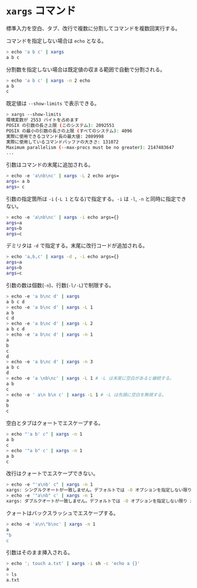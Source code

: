 # ```xargs``` コマンド

標準入力を空白、タブ、改行で複数に分割してコマンドを複数回実行する。

コマンドを指定しない場合は `echo` となる。

```sh
> echo 'a b c' | xargs
a b c
```

分割数を指定しない場合は既定値の収まる範囲で自動で分割される。

```sh
> echo 'a b c' | xargs -n 2 echo
a b
c
```

既定値は `--show-limits` で表示できる。

```sh
> xargs --show-limits
環境変数が 2553 バイトを占めます
POSIX の引数の長さ上限 (このシステム): 2092551
POSIX の最小の引数の長さの上限 (すべてのシステム): 4096
実際に使用できるコマンド長の最大値: 2089998
実際に使用しているコマンドバッファの大きさ: 131072
Maximum parallelism (--max-procs must be no greater): 2147483647
...
```

引数はコマンドの末尾に追加される。

```sh
> echo -e 'a\nb\nc' | xargs -L 2 echo args=
args= a b
args= c
```

引数の指定箇所は `-i` (`-L 1` となる)で指定する。`-i` は `-l`, `-n` と同時に指定できない。

```sh
> echo -e 'a\nb\nc' | xargs -i echo args={}
args=a
args=b
args=c
```

デミリタは `-d` で指定する。末尾に改行コードが追加される。

```sh
> echo 'a,b,c' | xargs -d , -i echo args={}
args=a
args=b
args=c

```

引数の数は個数(`-n`)、行数(`-l/-L`)で制限する。

```sh
> echo -e 'a b\nc d' | xargs
a b c d
> echo -e 'a b\nc d' | xargs -L 1
a b
c d
> echo -e 'a b\nc d' | xargs -L 2
a b c d
> echo -e 'a b\nc d' | xargs -n 1
a
b
c
d
> echo -e 'a b\nc d' | xargs -n 3
a b c
d
> echo -e 'a \nb\nc' | xargs -L 1 # -L は末尾に空白があると継続する。
a b
c
> echo -e ' a\n b\n c' | xargs -L 1 # -L は先頭に空白を無視する。
a
b
c
```

空白とタブはクォートでエスケープする。

```sh
> echo "'a b' c" | xargs -n 1
a b
c
> echo '"a b" c' | xargs -n 1
a b
c
```

改行はクォートでエスケープできない。

```sh
> echo -e "'a\nb' c" | xargs -n 1
xargs: シングルクオートが一致しません。デフォルトでは -O オプションを指定しない限り xargs でクォートは特別な意味を持ちます
> echo -e '"a\nb" c' | xargs -n 1
xargs: ダブルクオートが一致しません。デフォルトでは -O オプションを指定しない限り xargs でクォートは特別な意味を持ちます
```

クォートはバックスラッシュでエスケープする。

```sh
> echo -e 'a\n\"b\nc' | xargs -n 1
a
"b
c
```

引数はそのまま挿入される。

```sh
> echo '; touch a.txt' | xargs -i sh -c 'echo a {}'
a
> ls
a.txt
```
